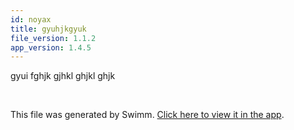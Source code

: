 ```yaml
---
id: noyax
title: gyuhjkgyuk
file_version: 1.1.2
app_version: 1.4.5
---
```


gyui fghjk gjhkl ghjkl ghjk

<br/>

This file was generated by Swimm. [Click here to view it in the app](/repos/ls4DA2fLasmQuEbT4ipw/docs/noyax).
